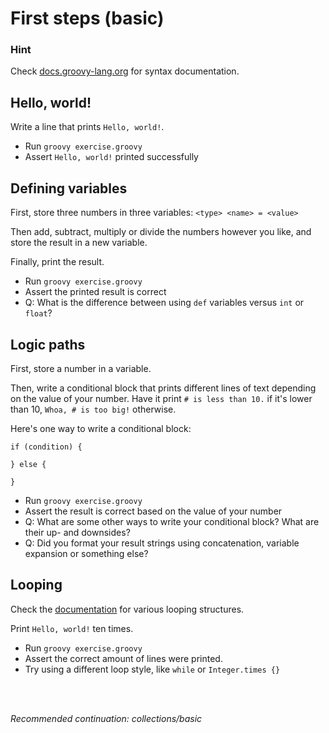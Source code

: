 # First steps (basic)

### Hint

Check [docs.groovy-lang.org](http://docs.groovy-lang.org/latest/html/documentation/index.html#_syntax) for syntax documentation.

## Hello, world!

Write a line that prints `Hello, world!`.

- Run `groovy exercise.groovy`
- Assert `Hello, world!` printed successfully

## Defining variables

First, store three numbers in three variables: `<type> <name> = <value>`

Then add, subtract, multiply or divide the numbers however you like, and store the result in a new variable.

Finally, print the result.

- Run `groovy exercise.groovy`
- Assert the printed result is correct
- Q: What is the difference between using `def` variables versus `int` or `float`?

## Logic paths

First, store a number in a variable.

Then, write a conditional block that prints different lines of text depending on the value of your number. 
Have it print `# is less than 10.` if it's lower than 10, `Whoa, # is too big!` otherwise.

Here's one way to write a conditional block:

```
if (condition) {

} else {

}
```

- Run `groovy exercise.groovy`
- Assert the result is correct based on the value of your number
- Q: What are some other ways to write your conditional block? What are their up- and downsides?
- Q: Did you format your result strings using concatenation, variable expansion or something else?

## Looping

Check the [documentation](http://docs.groovy-lang.org/latest/html/documentation/index.html#_looping_structures) for various looping structures.

Print `Hello, world!` ten times.

- Run `groovy exercise.groovy`
- Assert the correct amount of lines were printed.
- Try using a different loop style, like `while` or `Integer.times {}`

<br>
<br>

_Recommended continuation: *collections/basic*_ 
